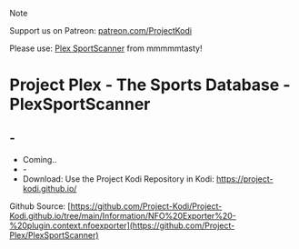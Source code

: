 
> [!NOTE]
> Support us on Patreon: <a href="https://patreon.com/ProjectKodi">patreon.com/ProjectKodi</a>

Please use: <a href="https://github.com/mmmmmtasty/SportScanner">Plex SportScanner</a> from mmmmmtasty!

# Project Plex - The Sports Database - PlexSportScanner 
## -

<p align="left">
<ul>
    <li>Coming..</li>
    <li>-</li>
    <li>Download: Use the Project Kodi Repository in Kodi: <a href="https://project-kodi.github.io/">https://project-kodi.github.io/</a></li>
  </ul>
  </p>

Github Source: <a href="https://github.com/Project-Plex/PlexSportScanner">[https://github.com/Project-Kodi/Project-Kodi.github.io/tree/main/Information/NFO%20Exporter%20-%20plugin.context.nfoexporter](https://github.com/Project-Plex/PlexSportScanner)</a>
  

